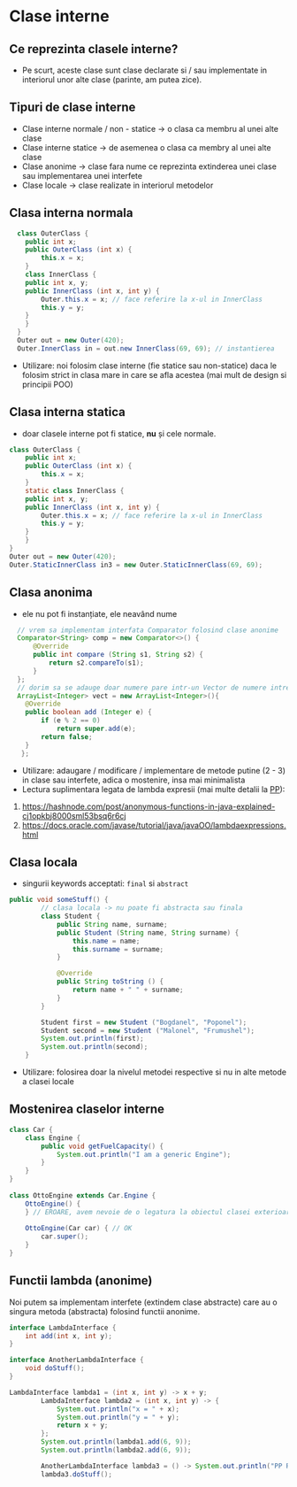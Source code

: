 # Clase interne
## Ce reprezinta clasele interne?
- Pe scurt, aceste clase sunt clase declarate si / sau implementate in interiorul unor alte clase (parinte, am putea zice).
## Tipuri de clase interne
- Clase interne normale / non - statice -> o clasa ca membru al unei alte clase
- Clase interne statice -> de asemenea o clasa ca membry al unei alte clase
- Clase anonime -> clase fara nume ce reprezinta extinderea unei clase sau implementarea unei interfete
- Clase locale -> clase realizate in interiorul metodelor
## Clasa interna normala
```java
  class OuterClass {
    public int x;
    public OuterClass (int x) {
    	this.x = x;
    }
    class InnerClass {
	public int x, y;
	public InnerClass (int x, int y) {
		Outer.this.x = x; // face referire la x-ul in InnerClass
		this.y = y;
	}
    }
  }
  Outer out = new Outer(420);
  Outer.InnerClass in = out.new InnerClass(69, 69); // instantierea
```
- Utilizare: noi folosim clase interne (fie statice sau non-statice) daca le folosim strict in clasa mare in care se afla acestea (mai mult de design si principii POO)
## Clasa interna statica
- doar clasele interne pot fi statice, **nu** și cele normale.
```java
class OuterClass {
    public int x;
    public OuterClass (int x) {
    	this.x = x;
    }
    static class InnerClass {
	public int x, y;
	public InnerClass (int x, int y) {
		Outer.this.x = x; // face referire la x-ul in InnerClass
		this.y = y;
	}
    }
}
Outer out = new Outer(420);
Outer.StaticInnerClass in3 = new Outer.StaticInnerClass(69, 69);
```
## Clasa anonima
- ele nu pot fi instanțiate, ele neavând nume
```java
  // vrem sa implementam interfata Comparator folosind clase anonime
  Comparator<String> comp = new Comparator<>() {
      @Override
      public int compare (String s1, String s2) {
          return s2.compareTo(s1);
      }
  };
  // dorim sa se adauge doar numere pare intr-un Vector de numere intregi
  ArrayList<Integer> vect = new ArrayList<Integer>(){
	@Override
	public boolean add (Integer e) {
		if (e % 2 == 0)
			return super.add(e);
		return false;
	}
   };
```
- Utilizare: adaugare / modificare / implementare de metode putine (2 - 3) in clase sau interfete, adica o mostenire, insa mai minimalista
- Lectura suplimentara legata de lambda expresii (mai multe detalii la [PP](http://elf.cs.pub.ro/pp/)):
1) https://hashnode.com/post/anonymous-functions-in-java-explained-cj1opkbj8000sml53bsq6r6cj
2) https://docs.oracle.com/javase/tutorial/java/javaOO/lambdaexpressions.html
## Clasa locala
- singurii keywords acceptati: `final` si `abstract`
```java
public void someStuff() {
        // clasa locala -> nu poate fi abstracta sau finala
        class Student {
            public String name, surname;
            public Student (String name, String surname) {
                this.name = name;
                this.surname = surname;
            }

            @Override
            public String toString () {
                return name + " " + surname;
            }
        }

        Student first = new Student ("Bogdanel", "Poponel");
        Student second = new Student ("Malonel", "Frumushel");
        System.out.println(first);
        System.out.println(second);
    }
```
- Utilizare: folosirea doar la nivelul metodei respective si nu in alte metode a clasei locale

## Mostenirea claselor interne
```java
class Car {
    class Engine {
        public void getFuelCapacity() {
            System.out.println("I am a generic Engine");
        }
    }
}
 
class OttoEngine extends Car.Engine {
    OttoEngine() {
    } // EROARE, avem nevoie de o legatura la obiectul clasei exterioare
 
    OttoEngine(Car car) { // OK
        car.super();
    }
}
```

## Functii lambda (anonime)
Noi putem sa implementam interfete (extindem clase abstracte) care au o singura metoda (abstracta) folosind functii anonime.
```java
interface LambdaInterface {
    int add(int x, int y);
}

interface AnotherLambdaInterface {
    void doStuff();
}

LambdaInterface lambda1 = (int x, int y) -> x + y;
        LambdaInterface lambda2 = (int x, int y) -> {
            System.out.println("x = " + x);
            System.out.println("y = " + y);
            return x + y;
        };
        System.out.println(lambda1.add(6, 9));
        System.out.println(lambda2.add(6, 9));

        AnotherLambdaInterface lambda3 = () -> System.out.println("PP RULLZ");
        lambda3.doStuff();
```
